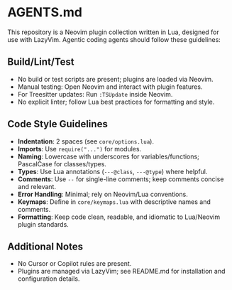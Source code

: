 # AGENTS.md

This repository is a Neovim plugin collection written in Lua, designed for use with LazyVim. Agentic coding agents should follow these guidelines:

## Build/Lint/Test
- No build or test scripts are present; plugins are loaded via Neovim.
- Manual testing: Open Neovim and interact with plugin features.
- For Treesitter updates: Run `:TSUpdate` inside Neovim.
- No explicit linter; follow Lua best practices for formatting and style.

## Code Style Guidelines
- **Indentation**: 2 spaces (see `core/options.lua`).
- **Imports**: Use `require("...")` for modules.
- **Naming**: Lowercase with underscores for variables/functions; PascalCase for classes/types.
- **Types**: Use Lua annotations (`---@class`, `---@type`) where helpful.
- **Comments**: Use `--` for single-line comments; keep comments concise and relevant.
- **Error Handling**: Minimal; rely on Neovim/Lua conventions.
- **Keymaps**: Define in `core/keymaps.lua` with descriptive names and comments.
- **Formatting**: Keep code clean, readable, and idiomatic to Lua/Neovim plugin standards.

## Additional Notes
- No Cursor or Copilot rules are present.
- Plugins are managed via LazyVim; see README.md for installation and configuration details.
